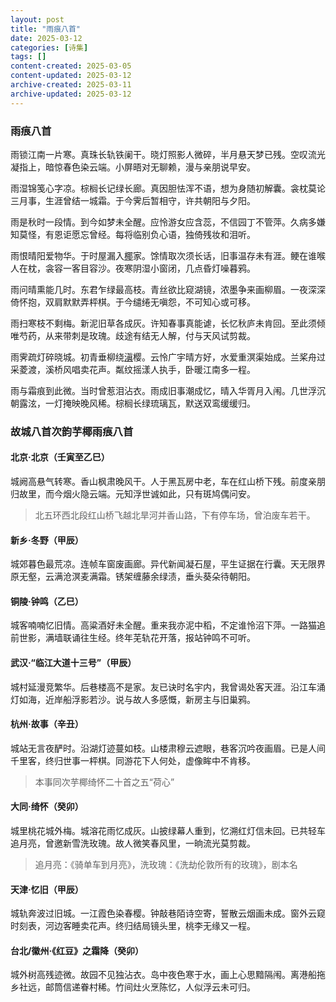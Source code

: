 ```yaml
---
layout: post
title: "雨痕八首"
date: 2025-03-12
categories: [诗集]
tags: []
content-created: 2025-03-05
content-updated: 2025-03-12
archive-created: 2025-03-11
archive-updated: 2025-03-12
---
```


### <span class="authorspan linyuye0">雨痕八首</span>

雨锁江南一片寒。真珠长轨铁阑干。晓灯照影人微碎，半月悬天梦已残。空叹流光凝指上，暗惊春色染云端。小屏晤对无聊赖，漫与亲朋说早安。

雨湿锦笺心字凉。棕榈长记绿长廊。真因胆怯浑不语，想为身随初解囊。衾枕莫论三月事，生涯曾结一城霜。于今霁后暂相守，许共朝阳与夕阳。

雨是秋时一段情。到今如梦未全醒。应怜游女应含蕊，不信园丁不管萍。久病多嫌知莫怪，有恩讵愿忘曾经。每将临别负心语，独倚残妆和泪听。

雨恨晴阳爱物华。于时屋漏入<u>椰</u>家。馀情取次须长话，旧事温存未有涯。鲠在谁喉人在枕，衾容一客目容沙。夜寒阴湿小窗闭，几点昏灯噪暮鸦。

雨问晴熏能几时。东君乍绿最高枝。青丝欲比窥湖镜，浓墨争来画柳眉。一夜深深倚怀抱，双肩默默弄枰棋。于今缱绻无嗔怨，不可知心或可移。

雨扫寒枝不剩梅。新泥旧草各成灰。许知春事真能谑，长忆秋庐未肯回。至此须倾唯芍药，从来带刺是玫瑰。歧途有结无人解，付与天风试剪裁。

雨霁疏灯碎晓城。初青垂柳绕<u>滇</u>樱。云怜广宇晴方好，水爱重溟渠始成。兰桨舟过采菱渡，溪桥风唱卖花声。粼纹摇漾人执手，卧暖江南多一程。

雨与霜痕到此微。当时曾惹泪沾衣。雨成旧事潮成忆，晴入华胥月入闱。几世浮沉朝露泫，一灯掩映晚风稀。棕榈长绿琉璃瓦，默送双鸾缓缓归。

### <span class="authorspan xizhi896">故城八首次韵芋椰雨痕八首</span>

#### 北京·北京（壬寅至乙巳）

城阙高悬气转寒。香山枫肃晚风干。人于黑瓦房中老，车在红山桥下残。前度亲朋归故里，而今烟火隐云端。元知浮世诚如此，只有斑鸠偶问安。

> 北五环西北段红山桥飞越北旱河并香山路，下有停车场，曾泊废车若干。

#### 新乡·冬野（甲辰）

城郊暮色最荒凉。连帧车窗废画廊。异代新闻凝石屋，平生证据在行囊。天无限界原无壑，云满沧溟麦满霜。锈架缠藤余绿渍，垂头葵朵待朝阳。

#### 铜陵·钟鸣（乙巳）

城客喃喃忆旧情。高粱酒好未全醒。重来我亦泥中稻，不定谁怜沼下萍。一路猫追前世影，满墙联诵往生经。终年芜轨花开落，报站钟鸣不可听。

#### 武汉·“临江大道十三号”（甲辰）

城村延漫竞繁华。后巷楼高不是家。友已诀时名宇内，我曾谒处客天涯。沿江车涌灯如海，近岸船浮影若沙。说与故人多感慨，新房主与旧巢鸦。

#### 杭州·故事（辛丑）

城站无言夜酽时。沿湖灯迹蔓如枝。山楼肃穆云遮眼，巷客沉吟夜画眉。已是人间千里客，终归世事一枰棋。同游花下人何处，虚像眸中不肯移。

> 本事同次芋椰绮怀二十首之五“荷心”

#### 大同·绮怀（癸卯）

城里桃花城外梅。城溶花雨忆成灰。山披绿幕人重到，忆溯红灯信未回。已共轻车追月亮，曾邀新雪洗玫瑰。故人微笑春风里，一晌流光莫剪裁。

> 追月亮：《骑单车到月亮》，洗玫瑰：《洗劫伦敦所有的玫瑰》，剧本名

#### 天津·忆旧（甲辰）

城轨奔波过旧城。一江霞色染春樱。钟敲巷陌诗空寄，誓散云烟画未成。窗外云窥时刻表，河边客睡卖花声。终归结局镜头里，桃李无缘又一程。

#### 台北/徽州·《红豆》之霜降（癸卯）

城外树高残迹微。故园不见独沾衣。岛中夜色寒于水，画上心思黯隔闱。离港船拖乡社远，邮筒信递眷村稀。竹间灶火烹陈忆，人似浮云未可归。

